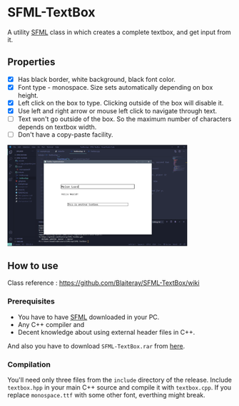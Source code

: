 # SFML-TextBox

A utility [SFML](https://www.sfml-dev.org/) class in which creates a complete textbox, and get input from it.

## Properties

- [x] Has black border, white background, black font color.
- [x] Font type - monospace. Size sets automatically depending on box height.
- [x] Left click on the box to type. Clicking outside of the box will disable it.
- [x] Use left and right arrow or mouse left click to navigate through text.
- [ ] Text won't go outside of the box. So the maximum number of characters depends on textbox width.
- [ ] Don't have a copy-paste facility.

<img src="https://github.com/Blaiteray/SFML-TextBox/blob/master/example.png" width="80%" height="80%"/>

## How to use

Class reference : https://github.com/Blaiteray/SFML-TextBox/wiki

### Prerequisites

- You have to have [SFML](https://www.sfml-dev.org/download.php) downloaded in your PC.
- Any C++ compiler and
- Decent knowledge about using external header files in C++.

And also you have to download `SFML-TextBox.rar` from [here](https://github.com/Blaiteray/SFML-TextBox/releases).

### Compilation

You'll need only three files from the `include` directory of the release. Include `textbox.hpp` in your main C++ source and compile it with `textbox.cpp`. If you replace `monospace.ttf` with some other font, everthing might break.

